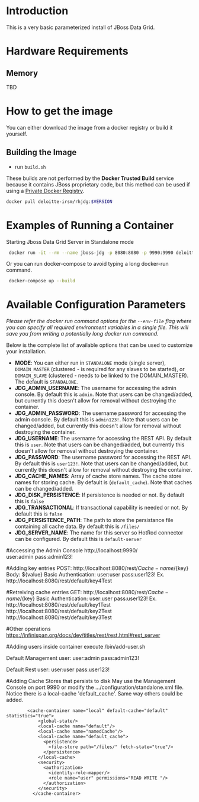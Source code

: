 # Introduction

This is a very basic parameterized install of JBoss Data Grid.

# Hardware Requirements

## Memory

TBD

# How to get the image

You can either download the image from a docker registry or build it yourself.

## Building the Image
* run `build.sh`

These builds are not performed by the **Docker Trusted Build** service because it contains JBoss proprietary code, but this method can be used if using a [Private Docker Registry](https://docs.docker.com/registry/deploying/).

```bash
docker pull deloitte-irsm/rhjdg:$VERSION
```

# Examples of Running a Container

Starting Jboss Data Grid Server in Standalone mode
```bash
 docker run -it --rm --name jboss-jdg -p 8080:8080 -p 9990:9990 deloitte-irsm/rhjdg:7.3.5
```

Or you can run docker-compose to avoid typing a long docker-run command.

```bash
 docker-compose up --build
```
# Available Configuration Parameters

*Please refer the docker run command options for the `--env-file` flag where you can specify all required environment 
variables in a single file. This will save you from writing a potentially long docker run command.*

Below is the complete list of available options that can be used to customize your installation.

- **MODE**: You can either run in `STANDALONE` mode (single server), `DOMAIN_MASTER` (clustered - is required for any 
slaves to be started), or `DOMAIN_SLAVE` (clustered - needs to be linked to the DOMAIN_MASTER).  The default is `STANDALONE`.
- **JDG_ADMIN_USERNAME**: The username for accessing the admin console.  By default this is `admin`.  Note that users can be 
changed/added, but currently this doesn't allow for removal without destroying the container.
- **JDG_ADMIN_PASSWORD**: The username password for accessing the admin console.  By default this is `admin123!`.  Note that users can 
be changed/added, but currently this doesn't allow for removal without destroying the container.
- **JDG_USERNAME**: The username for accessing the REST API.  By default this is `user`.  Note that users can be 
changed/added, but currently this doesn't allow for removal without destroying the container.
- **JDG_PASSWORD**: The username password for accessing the REST API.  By default this is `user123!`.  Note that users can 
be changed/added, but currently this doesn't allow for removal without destroying the container.
- **JDG_CACHE_NAMES**: Array of cache store names. The cache store names for storing cache. By default is (`default_cache`). Note that caches can 
be changed/added.
- **JDG_DISK_PERSISTENCE**: If persistence is needed or not. By default this is `false`
- **JDG_TRANSACTIONAL**: If transactional capability is needed or not. By default this is `false`
- **JDG_PERSISTENCE_PATH**: The path to store the persistance file containing all cache data. By default this is `/files/` 
- **JDG_SERVER_NAME**: The name for this server so HotRod connector can be configured. By default this is `default-server`

#Accessing the Admin Console
http://localhost:9990/  
user:admin
pass:admin123!

#Adding key entries
POST: http://localhost:8080/rest/${Cache-name}/${key}
Body: ${value}
Basic Authentication:
user:user
pass:user123!
Ex. http://localhost:8080/rest/default/key4Test

#Retreiving cache entries
GET: http://localhost:8080/rest/${Cache-name}/${key}
Basic Authentication:
user:user
pass:user123!
Ex. http://localhost:8080/rest/default/key1Test
	http://localhost:8080/rest/default/key2Test
	http://localhost:8080/rest/default/key3Test

#Other operations
https://infinispan.org/docs/dev/titles/rest/rest.html#rest_server

#Adding users
inside container execute /bin/add-user.sh

Default Management user:
user:admin
pass:admin123!

Default Rest user:
user:user
pass:user123!

#Adding Cache Stores that persists to disk
May use the Management Console on port 9990 or 
modify the .../configuration/standalone.xml file. 
Notice there is a local-cache 'default_cache'. Same way others
could be added. 

			<cache-container name="local" default-cache="default" statistics="true">
				<global-state/>
				<local-cache name="default"/>
				<local-cache name="namedCache"/>
				<local-cache name="default_cache">
				  <persistence>
					<file-store path="/files/" fetch-state="true"/>
				  </persistence>
				</local-cache>
				<security>
				  <authorization>
					<identity-role-mapper/>
					<role name="user" permissions="READ WRITE "/>
				  </authorization>
				</security>
			  </cache-container>
